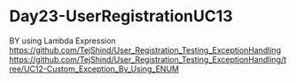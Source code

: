 # Day23-UserRegistrationUC13
BY using Lambda Expression
https://github.com/TejShind/User_Registration_Testing_ExceptionHandling
https://github.com/TejShind/User_Registration_Testing_ExceptionHandling/tree/UC12-Custom_Exception_By_Using_ENUM
